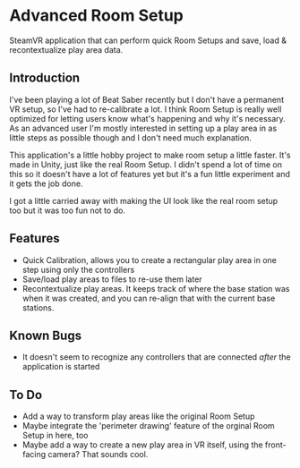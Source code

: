 # Advanced Room Setup
SteamVR application that can perform quick Room Setups and save, load &amp; recontextualize play area data.

## Introduction

I've been playing a lot of Beat Saber recently but I don't have a permanent VR setup, so I've had to re-calibrate a lot. I think Room Setup is really well optimized for letting users know what's happening and why it's necessary. As an advanced user I'm mostly interested in setting up a play area in as little steps as possible though and I don't need much explanation.

This application's a little hobby project to make room setup a little faster. It's made in Unity, just like the real Room Setup. I didn't spend a lot of time on this so it doesn't have a lot of features yet but it's a fun little experiment and it gets the job done.

I got a little carried away with making the UI look like the real room setup too but it was too fun not to do.

## Features
- Quick Calibration, allows you to create a rectangular play area in one step using only the controllers
- Save/load play areas to files to re-use them later
- Recontextualize play areas. It keeps track of where the base station was when it was created, and you can re-align that with the current base stations.

## Known Bugs
- It doesn't seem to recognize any controllers that are connected _after_ the application is started

## To Do
- Add a way to transform play areas like the original Room Setup
- Maybe integrate the 'perimeter drawing' feature of the orginal Room Setup in here, too
- Maybe add a way to create a new play area in VR itself, using the front-facing camera? That sounds cool.
